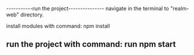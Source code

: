 -----------run the project---------------
navigate in the terminal to "realm-web" directory.

install modules with command:  		npm install

run the project with command:  		run npm start
--------------------------------------------